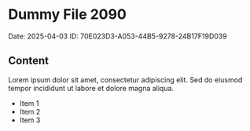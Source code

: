 # Dummy File 2090

Date: 2025-04-03
ID: 70E023D3-A053-44B5-9278-24B17F19D039

## Content

Lorem ipsum dolor sit amet, consectetur adipiscing elit.
Sed do eiusmod tempor incididunt ut labore et dolore magna aliqua.

* Item 1
* Item 2
* Item 3

